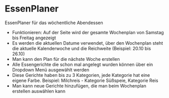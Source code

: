# EssenPlaner
EssenPlaner für das wöchentliche Abendessen

- Funktionieren: Auf der Seite wird der gesamte Wochenplan von Samstag bis Freitag angezeigt
- Es werden die aktuellen Datume verwendet, über den Wochenplan steht die aktuelle Kalenderwoche und die Reichweite (Beispiel: 20.10 bis 26.10)
- Man kann den Plan für die nächste Woche erstellen
- Alle Essengerichte die schon mal angelegt wurden können über ein Dropdown Menü ausgewählt werden
- Diese Gerichte haben bis zu 3 Kategorien, jede Kategorie hat eine eigene Farbe. Beispiel: Milchreis - Kategorie Süßspeie, Kategorie Reis
- Man kann neue Gerichte hinzufügen, die man beim Wochenplan erstellen auswählen kann
